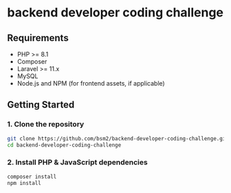 # backend developer coding challenge

## Requirements

- PHP >= 8.1
- Composer
- Laravel >= 11.x
- MySQL
- Node.js and NPM (for frontend assets, if applicable)

## Getting Started

### 1. Clone the repository

```bash
git clone https://github.com/bsm2/backend-developer-coding-challenge.git
cd backend-developer-coding-challenge
```

### 2. Install PHP & JavaScript  dependencies

```bash
composer install
npm install
```
